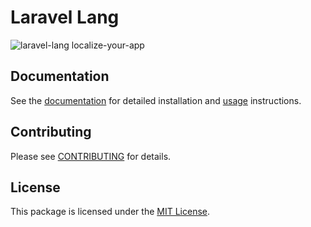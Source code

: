 # Laravel Lang

![laravel-lang localize-your-app](https://preview.dragon-code.pro/laravel-lang/localize-your-app.svg?brand=laravel&preposition=with&mode=dark)

## Documentation

See the [documentation](https://laravel-lang.com) for detailed installation
and [usage](https://laravel-lang.com/manage-locales.html) instructions.

## Contributing

Please see [CONTRIBUTING](https://laravel-lang.com/contributions.html) for details.

## License

This package is licensed under the [MIT License][link_license].


[link_license]: LICENSE
